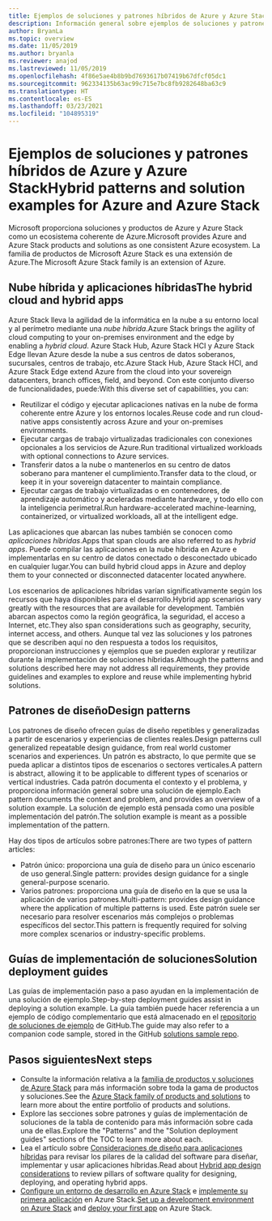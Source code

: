 ```yaml
---
title: Ejemplos de soluciones y patrones híbridos de Azure y Azure Stack Hub
description: Información general sobre ejemplos de soluciones y patrones híbridos para aprender y compilar soluciones híbridas en Azure y Azure Stack Hub.
author: BryanLa
ms.topic: overview
ms.date: 11/05/2019
ms.author: bryanla
ms.reviewer: anajod
ms.lastreviewed: 11/05/2019
ms.openlocfilehash: 4f86e5ae4b8b9bd7693617b07419b67dfcf05dc1
ms.sourcegitcommit: 962334135b63ac99c715e7bc8fb9282648ba63c9
ms.translationtype: HT
ms.contentlocale: es-ES
ms.lasthandoff: 03/23/2021
ms.locfileid: "104895319"
---
```

# <a name="hybrid-patterns-and-solution-examples-for-azure-and-azure-stack"></a><span data-ttu-id="615ba-103">Ejemplos de soluciones y patrones híbridos de Azure y Azure Stack</span><span class="sxs-lookup"><span data-stu-id="615ba-103">Hybrid patterns and solution examples for Azure and Azure Stack</span></span>

<span data-ttu-id="615ba-104">Microsoft proporciona soluciones y productos de Azure y Azure Stack como un ecosistema coherente de Azure.</span><span class="sxs-lookup"><span data-stu-id="615ba-104">Microsoft provides Azure and Azure Stack products and solutions as one consistent Azure ecosystem.</span></span> <span data-ttu-id="615ba-105">La familia de productos de Microsoft Azure Stack es una extensión de Azure.</span><span class="sxs-lookup"><span data-stu-id="615ba-105">The Microsoft Azure Stack family is an extension of Azure.</span></span>

## <a name="the-hybrid-cloud-and-hybrid-apps"></a><span data-ttu-id="615ba-106">Nube híbrida y aplicaciones híbridas</span><span class="sxs-lookup"><span data-stu-id="615ba-106">The hybrid cloud and hybrid apps</span></span>

<span data-ttu-id="615ba-107">Azure Stack lleva la agilidad de la informática en la nube a su entorno local y al perímetro mediante una *nube híbrida*.</span><span class="sxs-lookup"><span data-stu-id="615ba-107">Azure Stack brings the agility of cloud computing to your on-premises environment and the edge by enabling a *hybrid cloud*.</span></span> <span data-ttu-id="615ba-108">Azure Stack Hub, Azure Stack HCI y Azure Stack Edge llevan Azure desde la nube a sus centros de datos soberanos, sucursales, centros de trabajo, etc.</span><span class="sxs-lookup"><span data-stu-id="615ba-108">Azure Stack Hub, Azure Stack HCI, and Azure Stack Edge extend Azure from the cloud into your sovereign datacenters, branch offices, field, and beyond.</span></span> <span data-ttu-id="615ba-109">Con este conjunto diverso de funcionalidades, puede:</span><span class="sxs-lookup"><span data-stu-id="615ba-109">With this diverse set of capabilities, you can:</span></span>

- <span data-ttu-id="615ba-110">Reutilizar el código y ejecutar aplicaciones nativas en la nube de forma coherente entre Azure y los entornos locales.</span><span class="sxs-lookup"><span data-stu-id="615ba-110">Reuse code and run cloud-native apps consistently across Azure and your on-premises environments.</span></span>
- <span data-ttu-id="615ba-111">Ejecutar cargas de trabajo virtualizadas tradicionales con conexiones opcionales a los servicios de Azure.</span><span class="sxs-lookup"><span data-stu-id="615ba-111">Run traditional virtualized workloads with optional connections to Azure services.</span></span>
- <span data-ttu-id="615ba-112">Transferir datos a la nube o mantenerlos en su centro de datos soberano para mantener el cumplimiento.</span><span class="sxs-lookup"><span data-stu-id="615ba-112">Transfer data to the cloud, or keep it in your sovereign datacenter to maintain compliance.</span></span>
- <span data-ttu-id="615ba-113">Ejecutar cargas de trabajo virtualizadas o en contenedores, de aprendizaje automático y aceleradas mediante hardware, y todo ello con la inteligencia perimetral.</span><span class="sxs-lookup"><span data-stu-id="615ba-113">Run hardware-accelerated machine-learning, containerized, or virtualized workloads, all at the intelligent edge.</span></span>

<span data-ttu-id="615ba-114">Las aplicaciones que abarcan las nubes también se conocen como *aplicaciones híbridas*.</span><span class="sxs-lookup"><span data-stu-id="615ba-114">Apps that span clouds are also referred to as *hybrid apps*.</span></span> <span data-ttu-id="615ba-115">Puede compilar las aplicaciones en la nube híbrida en Azure e implementarlas en su centro de datos conectado o desconectado ubicado en cualquier lugar.</span><span class="sxs-lookup"><span data-stu-id="615ba-115">You can build hybrid cloud apps in Azure and deploy them to your connected or disconnected datacenter located anywhere.</span></span>

<span data-ttu-id="615ba-116">Los escenarios de aplicaciones híbridas varían significativamente según los recursos que haya disponibles para el desarrollo.</span><span class="sxs-lookup"><span data-stu-id="615ba-116">Hybrid app scenarios vary greatly with the resources that are available for development.</span></span> <span data-ttu-id="615ba-117">También abarcan aspectos como la región geográfica, la seguridad, el acceso a Internet, etc.</span><span class="sxs-lookup"><span data-stu-id="615ba-117">They also span considerations such as geography, security, internet access, and others.</span></span> <span data-ttu-id="615ba-118">Aunque tal vez las soluciones y los patrones que se describen aquí no den respuesta a todos los requisitos, proporcionan instrucciones y ejemplos que se pueden explorar y reutilizar durante la implementación de soluciones híbridas.</span><span class="sxs-lookup"><span data-stu-id="615ba-118">Although the patterns and solutions described here may not address all requirements, they provide guidelines and examples to explore and reuse while implementing hybrid solutions.</span></span>

## <a name="design-patterns"></a><span data-ttu-id="615ba-119">Patrones de diseño</span><span class="sxs-lookup"><span data-stu-id="615ba-119">Design patterns</span></span>

<span data-ttu-id="615ba-120">Los patrones de diseño ofrecen guías de diseño repetibles y generalizadas a partir de escenarios y experiencias de clientes reales.</span><span class="sxs-lookup"><span data-stu-id="615ba-120">Design patterns cull generalized repeatable design guidance, from real world customer scenarios and experiences.</span></span> <span data-ttu-id="615ba-121">Un patrón es abstracto, lo que permite que se pueda aplicar a distintos tipos de escenarios o sectores verticales.</span><span class="sxs-lookup"><span data-stu-id="615ba-121">A pattern is abstract, allowing it to be applicable to different types of scenarios or vertical industries.</span></span> <span data-ttu-id="615ba-122">Cada patrón documenta el contexto y el problema, y proporciona información general sobre una solución de ejemplo.</span><span class="sxs-lookup"><span data-stu-id="615ba-122">Each pattern documents the context and problem, and provides an overview of a solution example.</span></span> <span data-ttu-id="615ba-123">La solución de ejemplo está pensada como una posible implementación del patrón.</span><span class="sxs-lookup"><span data-stu-id="615ba-123">The solution example is meant as a possible implementation of the pattern.</span></span>

<span data-ttu-id="615ba-124">Hay dos tipos de artículos sobre patrones:</span><span class="sxs-lookup"><span data-stu-id="615ba-124">There are two types of pattern articles:</span></span>

- <span data-ttu-id="615ba-125">Patrón único: proporciona una guía de diseño para un único escenario de uso general.</span><span class="sxs-lookup"><span data-stu-id="615ba-125">Single pattern: provides design guidance for a single general-purpose scenario.</span></span>
- <span data-ttu-id="615ba-126">Varios patrones: proporciona una guía de diseño en la que se usa la aplicación de varios patrones.</span><span class="sxs-lookup"><span data-stu-id="615ba-126">Multi-pattern: provides design guidance where the application of multiple patterns is used.</span></span> <span data-ttu-id="615ba-127">Este patrón suele ser necesario para resolver escenarios más complejos o problemas específicos del sector.</span><span class="sxs-lookup"><span data-stu-id="615ba-127">This pattern is frequently required for solving more complex scenarios or industry-specific problems.</span></span>

## <a name="solution-deployment-guides"></a><span data-ttu-id="615ba-128">Guías de implementación de soluciones</span><span class="sxs-lookup"><span data-stu-id="615ba-128">Solution deployment guides</span></span>

<span data-ttu-id="615ba-129">Las guías de implementación paso a paso ayudan en la implementación de una solución de ejemplo.</span><span class="sxs-lookup"><span data-stu-id="615ba-129">Step-by-step deployment guides assist in deploying a solution example.</span></span> <span data-ttu-id="615ba-130">La guía también puede hacer referencia a un ejemplo de código complementario que está almacenado en el [repositorio de soluciones de ejemplo](https://github.com/Azure-Samples/azure-intelligent-edge-patterns) de GitHub.</span><span class="sxs-lookup"><span data-stu-id="615ba-130">The guide may also refer to a companion code sample, stored in the GitHub [solutions sample repo](https://github.com/Azure-Samples/azure-intelligent-edge-patterns).</span></span>

## <a name="next-steps"></a><span data-ttu-id="615ba-131">Pasos siguientes</span><span class="sxs-lookup"><span data-stu-id="615ba-131">Next steps</span></span>

- <span data-ttu-id="615ba-132">Consulte la información relativa a la [familia de productos y soluciones de Azure Stack](/azure-stack) para más información sobre toda la gama de productos y soluciones.</span><span class="sxs-lookup"><span data-stu-id="615ba-132">See the [Azure Stack family of products and solutions](/azure-stack) to learn more about the entire portfolio of products and solutions.</span></span>
- <span data-ttu-id="615ba-133">Explore las secciones sobre patrones y guías de implementación de soluciones de la tabla de contenido para más información sobre cada una de ellas.</span><span class="sxs-lookup"><span data-stu-id="615ba-133">Explore the "Patterns" and the "Solution deployment guides" sections of the TOC to learn more about each.</span></span>
- <span data-ttu-id="615ba-134">Lea el artículo sobre [Consideraciones de diseño para aplicaciones híbridas](overview-app-design-considerations.md) para revisar los pilares de la calidad del software para diseñar, implementar y usar aplicaciones híbridas.</span><span class="sxs-lookup"><span data-stu-id="615ba-134">Read about [Hybrid app design considerations](overview-app-design-considerations.md) to review pillars of software quality for designing, deploying, and operating hybrid apps.</span></span>
- <span data-ttu-id="615ba-135">[Configure un entorno de desarrollo en Azure Stack](/azure-stack/user/azure-stack-dev-start) e [implemente su primera aplicación](/azure-stack/user/azure-stack-dev-start-deploy-app) en Azure Stack.</span><span class="sxs-lookup"><span data-stu-id="615ba-135">[Set up a development environment on Azure Stack](/azure-stack/user/azure-stack-dev-start) and [deploy your first app](/azure-stack/user/azure-stack-dev-start-deploy-app) on Azure Stack.</span></span>
